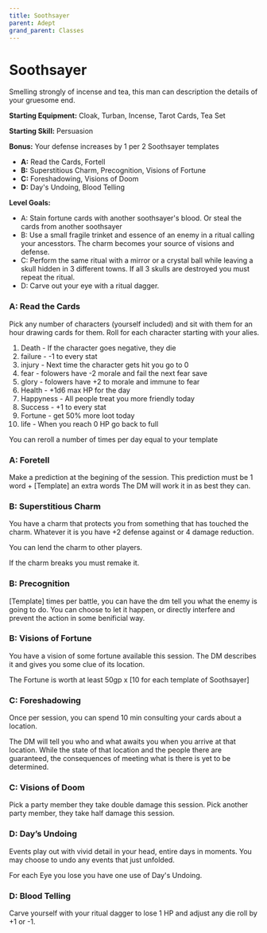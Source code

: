 ```yaml
---
title: Soothsayer
parent: Adept
grand_parent: Classes
---
```

# Soothsayer

Smelling strongly of incense and tea, this man can description the details of
your gruesome end.

**Starting Equipment:** Cloak, Turban, Incense, Tarot Cards, Tea Set

**Starting Skill:** Persuasion

**Bonus:** Your defense increases by 1 per 2 Soothsayer templates

+ **A:** Read the Cards, Fortell
+ **B:** Superstitious Charm, Precognition, Visions of Fortune
+ **C:** Foreshadowing, Visions of Doom
+ **D:** Day's Undoing, Blood Telling

**Level Goals:**
- A: Stain fortune cards with another soothsayer's blood. Or steal the cards
  from another soothsayer
- B: Use a small fragile trinket and essence of an enemy in a ritual calling
  your ancesstors. The charm becomes your source of visions and defense.
- C: Perform the same ritual with a mirror or a crystal ball while leaving a
  skull hidden in 3 different towns. If all 3 skulls are destroyed you must
  repeat the ritual.
- D: Carve out your eye with a ritual dagger. 


### A: Read the Cards

Pick any number of characters (yourself included) and sit with them for an 
hour drawing cards for them. 
Roll for each character starting with your alies. 

1. Death - If the character goes negative, they die
2. failure - -1 to every stat
3. injury - Next time the character gets hit you go to 0
4. fear - folowers have -2 morale and fail the next fear save
5. glory - folowers have +2 to morale and immune to fear
6. Health - +1d6 max HP for the day
7. Happyness - All people treat you more friendly today
8. Success - +1 to every stat
9. Fortune - get 50% more loot today
10. life - When you reach 0 HP go back to full

You can reroll a number of times per day equal to your template

### A: Foretell

Make a prediction at the begining of the session. This prediction must be 1
word + [Template] an extra words
The DM will work it in as best they can. 

### B: Superstitious Charm

You have a charm that protects you from something that has touched the
charm. Whatever it is you have +2 defense against or 4 damage reduction.

You can lend the charm to other players. 

If the charm breaks you must remake it. 


### B: Precognition

[Template] times per battle, you can have the dm tell you what the enemy is 
going to do.
You can choose to let it happen, or directly interfere and prevent the action
in some benificial way. 

### B: Visions of Fortune 

You have a vision of some fortune available this session. 
The DM describes it and gives you some clue of its location. 

The Fortune is worth at least 50gp x [10 for each template of Soothsayer]

### C: Foreshadowing

Once per session, you can spend 10 min consulting your cards about a location. 

The DM will tell you who and what awaits you when you arrive at that location.
While the state of that location and the people there are guaranteed, the
consequences of meeting what is there is yet to be determined.

### C: Visions of Doom

Pick a party member they take double damage this session. 
Pick another party member, they take half damage this session. 


### D: Day’s Undoing
Events play out with vivid detail in your head, entire days in moments. You may
choose to undo any events that just unfolded. 

For each Eye you lose you have one use of Day's Undoing. 


### D: Blood Telling

Carve yourself with your ritual dagger to lose 1 HP and adjust any die roll 
by +1 or -1. 

